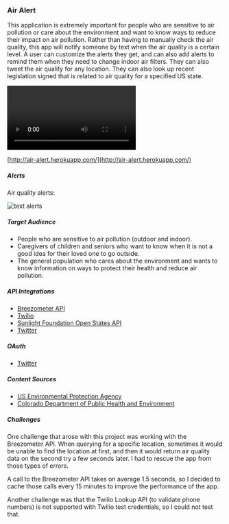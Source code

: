 ### Air Alert

This application is extremely important for people who are sensitive to air pollution or care about the environment and want to know ways to reduce their impact on air pollution. Rather than having to manually check the air quality, this app will notify someone by text when the air quality is a certain level. A user can customize the alerts they get, and can also add alerts to remind them when they need to change indoor air filters. They can also tweet the air quality for any location. They can also look up recent legislation signed that is related to air quality for a specified US state.

![air alert screencast](https://s3.amazonaws.com/img0.recordit.co/xRsLVuYdge.mp4?AWSAccessKeyId=AKIAINSRFOQXTN4DT46A&Expires=1458080268&Signature=CiaBfSqsktqGfGxPLi%2FSWAhPMIU%3D)

[http://air-alert.herokuapp.com/](http://air-alert.herokuapp.com/)

##### Alerts

Air quality alerts:

![text alerts](https://cloud.githubusercontent.com/assets/11467561/13793969/316598e4-eabf-11e5-99a3-d59fa1801c89.png)

##### Target Audience

* People who are sensitive to air pollution (outdoor and indoor).
* Caregivers of children and seniors who want to know when it is not a good idea for their loved one to go outside.
* The general population who cares about the environment and wants to know information on ways to protect their health and reduce air pollution.

##### API Integrations

* [Breezometer API](https://breezometer.com/api/)
* [Twilio](https://www.twilio.com/)
* [Sunlight Foundation Open States API](http://sunlightlabs.github.io/openstates-api/)
* [Twitter](https://dev.twitter.com/rest/public)

##### OAuth

* [Twitter](https://dev.twitter.com/oauth/overview/introduction)

##### Content Sources

* [US Environmental Protection Agency](https://www.epa.gov/learn-issues/learn-about-air)
* [Colorado Department of Public Health and Environment](http://www.colorado.gov/airquality/default.aspx)

##### Challenges

One challenge that arose with this project was working with the Breezometer API. When querying for a specific location, sometimes it would be unable to find the location at first, and then it would return air quality data on the second try a few seconds later. I had to rescue the app from those types of errors.

A call to the Breezometer API takes on average 1.5 seconds, so I decided to cache those calls every 15 minutes to improve the performance of the app.

Another challenge was that the Twilio Lookup API (to validate phone numbers) is not supported with Twilio test credentials, so I could not test that.
